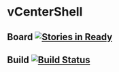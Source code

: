 # vCenterShell  

## Board [![Stories in Ready](https://badge.waffle.io/QualiSystems/vCenterShell.svg?label=ready&title=Ready)](http://waffle.io/QualiSystems/vCenterShell)

## Build [![Build Status](https://travis-ci.org/QualiSystems/vCenterShell.svg?branch=master)](https://travis-ci.org/QualiSystems/vCenterShell)





